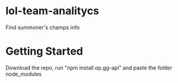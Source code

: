 lol-team-analitycs
==========
Find summoner's champs info

Getting Started  
==========  
Download the repo, run "npm install op.gg-api" and paste the folder node_modules

